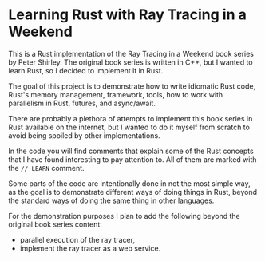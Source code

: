 # Learning Rust with Ray Tracing in a Weekend

This is a Rust implementation of the Ray Tracing in a Weekend 
book series by Peter Shirley. The original book series is written in C++, 
but I wanted to learn Rust, so I decided to implement it in Rust.

The goal of this project is to demonstrate how to write idiomatic Rust code,
Rust's memory management, framework, tools, how to work with 
parallelism in Rust, futures, and async/await.

There are probably a plethora of attempts to implement this book series in Rust
available on the internet, but I wanted to do it myself from scratch to avoid 
being spoiled by other implementations.

In the code you will find comments that explain some of the Rust concepts
that I have found interesting to pay attention to. All of them are marked 
with the `// LEARN` comment.

Some parts of the code are intentionally done in not the most simple way,
as the goal is to demonstrate different ways of doing things in Rust, 
beyond the standard ways of doing the same thing in other languages.

For the demonstration purposes I plan to add the following beyond 
the original book series content:
- parallel execution of the ray tracer,
- implement the ray tracer as a web service.